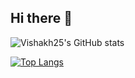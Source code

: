 ## Hi there 👋


![Vishakh25's GitHub stats](https://github-readme-stats.vercel.app/api?username=Vishakh25&show_icons=true&theme=transparent)

[![Top Langs](https://github-readme-stats.vercel.app/api/top-langs/?username=Vishakh25&layout=pie)](https://github.com/Vishakh25/github-readme-stats)
